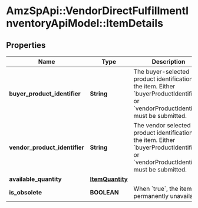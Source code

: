 # AmzSpApi::VendorDirectFulfillmentInventoryApiModel::ItemDetails

## Properties
Name | Type | Description | Notes
------------ | ------------- | ------------- | -------------
**buyer_product_identifier** | **String** | The buyer-selected product identification for the item. Either &#x60;buyerProductIdentifier&#x60; or &#x60;vendorProductIdentifier&#x60; must be submitted. | [optional] 
**vendor_product_identifier** | **String** | The vendor selected product identification for the item. Either &#x60;buyerProductIdentifier&#x60; or &#x60;vendorProductIdentifier&#x60; must be submitted. | [optional] 
**available_quantity** | [**ItemQuantity**](ItemQuantity.md) |  | 
**is_obsolete** | **BOOLEAN** | When &#x60;true&#x60;, the item is permanently unavailable. | [optional] 

